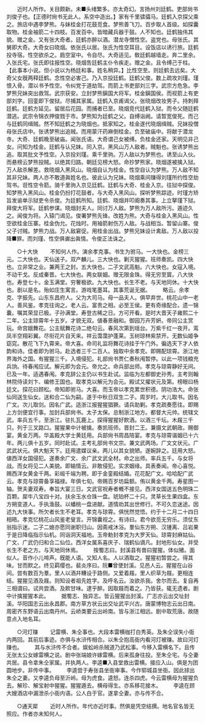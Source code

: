 <!-- { "loadSidebar": true } -->
　　近时人所作。关目颇新。未■头绪繁多。亦太奇幻。言扬州刘廷鹤。吏部尙书刘俊子也。【正德时尙书无此人。系空中造出。】家有千里骕骦马。廷鹤入京探父乘之。旅店中遇李梦熊。与妹桂金打花鼓觅食。梦熊善飞刀。百步取人首级。如探囊取物。桂金袖箭二十四枝。百发百中。皆暗藏兵器于鼓。人不知也。廷鹤独伟其貌。赠之金。又有张大奇者。廷鹤亦醉以酒。潜龙寺僧性空。盗党也。母张氏。其舅即大奇。大奇女曰晓烟。依张氏以居。张氏为性空耳目。设饭店以诱行旅。廷鹤投寺宿。性空欲杀之。扃空室中。令自尽。大奇适见。敎廷鹤越墙走。奔二里余。入张氏宅。张氏即往报性空。晓烟吿廷鹤主仆令疾走。赠之金。且令缚己于柱。【此事本小说。但小说以为杨廷和事。姓名稍异。】比性空至。则廷鹤去远矣。大奇父女旣两释廷鹤。念性空必害己。乃入京投廷鹤。廷鹤父俊。数上疏攻刘瑾。瑾恨入骨。潜以书予性空。令纠党于道劫驾。而箭上书吏部刘三字。武宗方危急。李梦熊兄妹突出救驾。武宗获安。立封梦熊鎭国大将军。桂金鎭国侯。而视箭上有吏部刘字。回銮即下俊狱。尽捕其家属。廷鹤入京甫谒父。张晓烟改妆男子。持刺拜廷鹤。廷鹤方延见。留居后花园。而捕者已至。晓烟竞代廷鹤入狱。而令父随廷鹤潜逃。武宗令锦衣押俊戮于市。梦熊知为廷鹤之父。自缚诣阙。请暂宽俊死。而己与廷鹤同缉贼。然不知廷鹤之为晓烟也。抵家知之。桂金遂代晓烟缉贼。兄妹投僧母张氏店中。张诱梦熊出追贼。而用蒙汗药麻倒桂金。负至破庙中。将献于潜龙寺。大奇、廷鹤晚至破庙。闻张氏语。大奇谓己女被缚。负桂金还家。天明见非己女。问知为桂金。廷鹤与认兄妹。同入京。黑风山万人敌者。贼魁也。张诱梦熊出追。取其批文予性空。入京投刘瑾。乘千里驹。万人敌以为梦熊也。诱至山入伙。而悬榜云梦熊投贼。以绝其归路。朝廷见榜大怒。命抄梦熊家。晓烟遂被擒入狱。万人敌杀解差。救晓烟入黑风山。晓烟自认为桂金。性空自认为梦熊。万人敌不知其非兄妹。两人亦不敢道眞姓名也。彼此认为兄妹。晓烟乘间赚得刘瑾所约性空劫驾书。诳性空令箭。骑千里驹入京见廷鹤。廷鹤与大奇、桂金入京。往狱中探俊。知梦熊入黑风山。桂金仍扮打花鼓者。与大奇入黑风山。探听梦熊踪迹。时瑾方矫旨发谕单示狱吏令杀俊。为廷鹤所知。廷鹤、晓烟并叩阍奏其事。上立拏瑾下狱。拜俊大将军。廷鹤参谋。晓烟封夫人。同讨万人敌。梦熊为万人敌所污。遁迹久之。闻俊为将。入辕门谒见。俊署梦熊先锋。改姓为熊。大奇与桂金入黑风山。性空欲桂金压寨。桂金伪允。花烛时。用袖箭射伤万人敌。与战相当。暂留山寨。俊父子讨贼。梦熊力战。万人敌窘促。用桂金出战。梦熊兄妹设计禽敌。万人敌以投降■罪。而刘瑾、性空俱谳出眞情。令俊正法诛之。 


　　○十大快 
　　不知何人作。演余孝克事。书生为驸马。一大快也。金榜三元。二大快也。天仙送子。双产麟儿。三大快也。剿灭猩猩。班师奏凯。四大快也。立非常之业。兼两王之封。五大快也。二子文武高魁。六大快也。女寇入境。不动干戈。反成秦晋。七大快也。两女联姻。赠无限金珠。得无穷至寳。八大快也。寿登七十。金玉满堂。穷奢极欲。九大快也。长生不老。与天地同休。十大快也。剧以是名。殆如庄生寓言。游戏笔墨耳。其事荒诞无据。 
　　略云。余孝克、字振先。山东东昌府人。父为大司马。母一品夫人。俱早弃世。桃花山中一老人。善风鉴。孝克往询之。老人云。富贵之相。必至王侯。更有奇缘配合。遗一锦囊。嘱其荣显已极。子孙满堂。寿登古稀之日。方可开看。是时大晋天子雍熙二十二年。公主琼霄年十五岁。才貌无双。値春景融和。御园万卉芳姸。帝同公主赏玩。命宫娥舞花。公主赋舞花诗二绝句云。春风次第到瑶台。万紫千红一夜开。鸾凤半空翔彩翼。尽衔花片自天来。祥云霭霭护蓬莱。玉树琼林紫禁开。无数仙姬争窈窕。散花飞下九霄来。帝大喜。命司礼监将舞花诗挂于午门外。徧选天下才人依韵和诗。佳者即为驸马。赴选者三千二百人。独取中余孝克。即赐配琼霄。浙江地界海外之国。有猩猩三千。入境侵犯。礼部尙书贾仁奏秋闱暂停。以此一项钱粮充兵饷。待春闱应试。解元即为会元。帝允之。命兵部出师。孝克与琼霄静好无间。已及一年。适遇春闱。孝克辞公主仍以书生赴试。监临为左都御史孙秀。主考则翰林院侍读刘卞、编修王国也。取孝克以解元为会元。殿试又擢状元及第。榜眼曰杨廷文。探花曰顾松。帝知即驸马。大喜。而玉帝以孝克累世积德。阴功浩大。命张仙同送生仙女。送和合二仙为嗣。遂于中秋日双生二子。周岁时。大儿取书。因名广文。次儿取剑。因名广武。适浙江报猩猩猖獗。请兵助剿。孝克疏奏愿往。即赐上方剑便宜行事。加封兵部尙书。太子太保。总制浙江地方。都督大元帅。统辖文武。率兵五千。至浙江。驻扎瓦鹿上。探得猩猩好飮酒。以酒三千坛。木屐三千只。列于三叉路口。猩猩果中计被擒。奏凯班师。晋封二王。兼摄文武朝政。赐御宴。黄金万两。华盖殿大学士黄廷用。兵部尙书周昌陪宴。孝克与琼霄谐姻已十六年。两儿俱十五岁。同时赴试。主考礼部尙书文宗。兼文武两场。广文文状元。广武武状元。俱大魁天下。廷用遣媒议亲。两儿以其女貌陋。遂婉辞之。廷用大怒。値西洋女国侵犯。遂奏余广文、余广武文武全材。命之出师。率兵五千。与女将战。而女将见二人美貌。即输情云。非敢侵犯。实求姻缘。具表奏闻。帝心喜悦。赐西洋女黄金千两。彩缎千端为聘。即于金銮殿结婚。花花配广文。哈哈配广武云。孝克与琼霄备享福禄。年俱七旬。帝赐百岁坊扁额。侑以黄金千两。寿星图一轴。贺夫妻双寿。奉旨大宴三日。文武官祝寿者槪不接见。西洋女国送五色明珠二百颗。犀牛八宝四十对。扶余玉水仓珠一盘。琥珀杯二十只。灵草长生果四盒。东方朔变道人。手执渔鼓。以蟠桃一盘进献。道情劝其出世修行。不可久恋迷途。因述九大快事。所欠者长生不老耳。孝克与琼霄。俱恍然觉悟。约于十二月二十四日相晤。孝克忆桃花山风鉴老叟言。开锦囊视之。有诗曰。君今欲觅无穷乐。须仗东翁指示迷。二子二媳亦愿同谢职归山。因斋戒沐浴。羣仙东方朔、汉锺离、吕岩果于是日降临指示仙机。同诣洞天福地。玉帝勅封孝克为大罗天仙。琼霄封麻姑仙。广文、广武仍归和合二仙位。西洋女属系喜庆子、瑞鹤仙谪凡。封地形仙女。并受长生不老之方。与天地同休焉。 
　　按蜀志曰。封溪县有兽曰猩猩。体似猪。面似人。音作小儿啼声。旣能人语。又知人名。人以酒取之。猩猩初暂尝之。得其味。甘而飮之。终见羁缨也。裴炎序曰。阮■曾使封溪。见邑人云。猩猩在山谷间。尝有数百为羣。里人以酒幷糟设于路侧。又爱着屐。里人织草为屐。更相连结。猩猩见酒及屐。则知设者祖先姓字。及呼名云。汝欲杀我。舍尔而去。复自再三相谓曰。试共尝酒。及飮甘味。逮乎醉。因取屐而着之。乃皆获。辄无遗者。剧中计擒猩猩本此。 
　　据蜀志、独异志。皆云猩猩出封溪。广志亦云出交址封溪。华阳国志云出永昌郡。南方草方状云出交址武平兴古。唐蒙博物志云出日南。周密齐东野语云出南丹州。云峤类要云出岭南。皆与浙江相远。剧中取荒唐。故随意点入地名耳。 


　　○河灯赚 
　　记雷横、朱仝事也。大段本雷横枷打白秀英。及朱仝误失小衙内两回。其前后事迹。亦俱与水浒传相合。以朱仝抱高衙内看河灯被赚。故曰河灯赚也。 
　　其与水浒传不合者。娱蚣岭杀贼道乃武松事。今移入雷横名下。且传无张太公女嫁雷横之说。剧中张端娘许嫁雷横。后来孤身往投。至朱仝宅。与仝妻共居。县令拿朱仝家属。并执两人。李逵■入县堂救出雷横。接应入山。俱是为团圆地步。非传中事。 
　　李逵尝于寿张县坐衙审事。今作郓城县坐衙。因此捄出朱仝之妻。又李逵负母至沂岭。母为虎食。逵怒。连杀四虎。今云雷横母为猩猩负去。解珍、解宝射中猩猩。猩猩遁去。横母得生。亦系移花接木。 
　　李逵在顾大嫂酒店中漏泄杀小衙内语。公人白于官。遂拿仝妻。亦与传不合。 


　　○通天犀 
　　近时人所作。年代亦近时事。然俱是凭空结撰。地名官名皆无照应。作者亦未知何人。 
